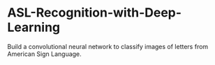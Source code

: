 # ASL-Recognition-with-Deep-Learning
Build a convolutional neural network to classify images of letters from American Sign Language. 
